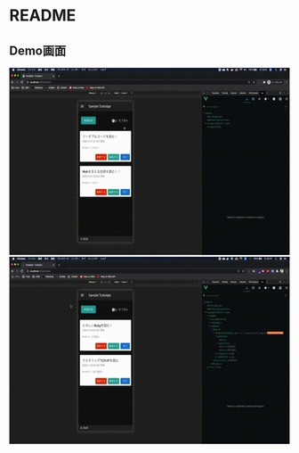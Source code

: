 # README

## Demo画面
![todo-app-nuxt](./Docs/2020-11-30-todo-app-demo1.gif "app-demo1")
![todo-app-nuxt](./Docs/2020-11-30-todo-app-demo2.gif "app-demo2")